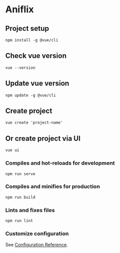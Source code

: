 # Aniflix

## Project setup
```
npm install -g @vue/cli
```

## Check vue version
```
vue --version
```

## Update vue version
```
npm update -g @vue/cli
```

## Create project
```
vue create 'project-name'
```

## Or create project via UI
```
vue ui
```

### Compiles and hot-reloads for development
```
npm run serve
```

### Compiles and minifies for production
```
npm run build
```

### Lints and fixes files
```
npm run lint
```

### Customize configuration
See [Configuration Reference](https://cli.vuejs.org/config/).

